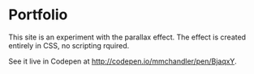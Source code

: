 # Portfolio
This site is an experiment with the parallax effect. The effect is created entirely in CSS, no scripting rquired.

See it live in Codepen at http://codepen.io/mmchandler/pen/BjaqxY.
